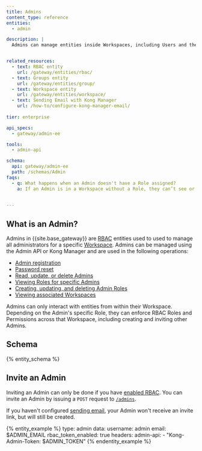 ```yaml
---
title: Admins
content_type: reference
entities:
  - admin

description: |
  Admins can manage entities inside Workspaces, including Users and their Roles.


related_resources:
  - text: RBAC entity
    url: /gateway/entities/rbac/
  - text: Groups entity
    url: /gateway/entities/group/
  - text: Workspace entity
    url: /gateway/entities/workspace/
  - text: Sending Email with Kong Manager
    url: /how-to/configure-kong-manager-email/
    
tier: enterprise

api_specs:
  - gateway/admin-ee

tools:
  - admin-api

schema:
  api: gateway/admin-ee
  path: /schemas/Admin
faqs:
  - q: What happens when an Admin doesn't have a Role assigned?
    a: If an Admin is in a Workspace without a Role, they can’t see or interact with anything. Admins can manage entities inside Workspaces, including Users and their Roles.
    

---
```


## What is an Admin?
Admins in {{site.base_gateway}} are [RBAC](/gateway/entities/rbac/) entities used to used to manage all administrators for a specific [Workspace](/gateway/entities/workspace/). 
Admins can be managed using the Admin API or Kong Manager and are used in the following operations:

* [Admin registration](/api/gateway/admin-ee/#/operations/post-admins-register)
* [Password reset](/api/gateway/admin-ee/#/operations/get-admins-password_resets)
* [Read, update, or delete Admins](/api/gateway/admin-ee/#/operations/patch-admins-name_or_id-generate_register_url)
* [Viewing Roles for specific Admins](/api/gateway/admin-ee/#/operations/get-admins-name_or_id-roles)
* [Creating, updating, and deleting Admin Roles](/api/gateway/admin-ee/#/operations/post-admins-name_or_id-roles)
* [Viewing associated Workspaces](/api/gateway/admin-ee/#/operations/get-admins-name_or_id-workspaces)


Admins can only interact with entities from within their Workspace. Depending on the Admin's specific Role, they can enforce RBAC Roles and Permissions across that Workspace, including creating and inviting other Admins. 

## Schema

{% entity_schema %}

## Invite an Admin

Inviting an Admin can only be done if you have [enabled RBAC](/gateway/entities/rbac/#enable-rbac). You can invite an Admin by issuing a `POST` request to [`/admins`](/api/gateway/admin-ee/3.9/#/operations/post-admins). 

If you haven't configured [sending email](/how-to/configure-kong-manager-email), your Admin won't receive an invite link, but will still be created.

{% entity_example %}
type: admin
data:
  username: admin
  email: $ADMIN_EMAIL
  rbac_token_enabled: true
headers:
  admin-api:
    - "Kong-Admin-Token: $ADMIN_TOKEN"
{% endentity_example %}